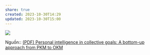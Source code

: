 ```yaml
---
share: true
created: 2023-10-30T14:29
updated: 2023-10-30T15:00
---
```

![](https://www.researchgate.net/profile/Shahrinaz-Ismail-2/publication/261459678/figure/fig2/AS:296803514765312@1447774880081/figure-fig2.png)

Nguồn:: [(PDF) Personal intelligence in collective goals: A bottom-up approach from PKM to OKM](https://www.researchgate.net/publication/261459678_Personal_intelligence_in_collective_goals_A_bottom-up_approach_from_PKM_to_OKM)
